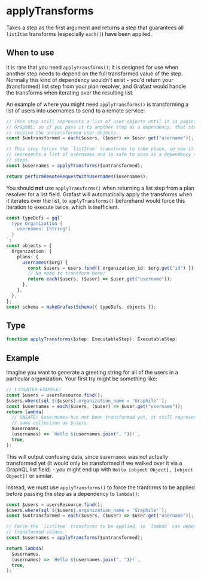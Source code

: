 # applyTransforms

Takes a step as the first argument and returns a step that guarantees all
`listItem` transforms (especially `each()`) have been applied.

## When to use

It is rare that you need `applyTransforms()`; it is designed for use when
another step needs to depend on the full transformed value of the step.
Normally this kind of dependency wouldn't exist - you'd return your
(transformed) list step from your plan resolver, and Grafast would handle the
transforms when iterating over the resulting list.

An example of where you might need `applyTransforms()` is transforming a list
of users into usernames to send to a remote service:

```ts
// This step still represents a list of user objects until it is paginated by
// GraphQL; so if you pass it to another step as a dependency, that step will
// receive the untransformed user objects.
const $untransformed = each($users, ($user) => $user.get("username"));

// This step forces the `listItem` transforms to take place, so now it truly
// represents a list of usernames and is safe to pass as a dependency to other
// steps.
const $usernames = applyTransforms($untransformed);

return performRemoteRequestWithUsernames($usernames);
```

You should **not** use `applyTransforms()` when returning a list step from a
plan resolver for a list field. Grafast will automatically apply the transforms
when it iterates over the list, to `applyTransforms()` beforehand would force
this iteration to execute twice, which is inefficient.

```ts
const typeDefs = gql`
  type Organization {
    usernames: [String!]
  }
`;
const objects = {
  Organization: {
    plans: {
      usernames($org) {
        const $users = users.find({ organization_id: $org.get("id") });
        // No need to transform here:
        return each($users, ($user) => $user.get("username"));
      },
    },
  },
};
const schema = makeGrafastSchema({ typeDefs, objects });
```

## Type

```ts
function applyTransforms($step: ExecutableStep): ExecutableStep;
```

## Example

Imagine you want to generate a greeting string for all of the users
in a particular organization. Your first try might be something like:

```ts
// ❗ COUNTER-EXAMPLE!
const $users = usersResource.find();
$users.where(sql`${$users}.organization_name = 'Graphile'`);
const $usernames = each($users, ($user) => $user.get("username"));
return lambda(
  // UNSAFE! $usernames has not been transformed yet, it still represents the
  // same collection as $users.
  $usernames,
  (usernames) => `Hello ${usernames.join(", ")}!`,
  true,
);
```

This will output confusing data, since `$usernames` was not actually transformed yet
(it would only be transformed if we walked over it via a GraphQL list field) - you
might end up with `Hello [object Object], [object Object]!` or similar.

Instead, we must use `applyTransforms()` to force the tranforms to be applied
before passing the step as a dependency to `lambda()`:

```ts
const $users = usersResource.find();
$users.where(sql`${$users}.organization_name = 'Graphile'`);
const $untransformed = each($users, ($user) => $user.get("username"));

// Force the `listItem` transforms to be applied, so `lambda` can depend on the
// transformed values.
const $usernames = applyTransforms($untransformed);

return lambda(
  $usernames,
  (usernames) => `Hello ${usernames.join(", ")}!`,
  true,
);
```
